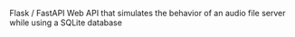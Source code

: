 Flask / FastAPI Web API that simulates the behavior of an audio file server while using a SQLite database
